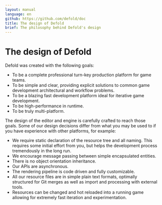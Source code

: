 ```yaml
---
layout: manual
language: en
github: https://github.com/defold/doc
title: The design of Defold
brief: The philosophy behind Defold's design
---
```


# The design of Defold

Defold was created with the following goals:

- To be a complete professional turn-key production platform for game teams.
- To be simple and clear, providing explicit solutions to common game development architectural and workflow problems.
- To be a blazing fast development platform ideal for iterative game development.
- To be high-performance in runtime.
- To be truly multi-platform.

The design of the editor and engine is carefully crafted to reach those goals. Some of our design decisions differ from what you may be used to if you have experience with other platforms, for example:

- We require static declaration of the resource tree and all naming. This requires some initial effort from you, but helps the development process tremendously in the long run.
- We encourage message passing between simple encapsulated entities.
- There is no object orientation inheritance.
- Our APIs are asynchronous.
- The rendering pipeline is code driven and fully customizable.
- All our resource files are in simple plain text formats, optimally structured for Git merges as well as import and processing with external tools.
- Resources can be changed and hot reloaded into a running game allowing for extremely fast iteration and experimentation.
